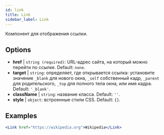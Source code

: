 ```yaml
---
id: link
title: Link
sidebar_label: Link
---
```


Компонент для отображения ссылки.

## Options

* __href__ | `string (required)`: URL-адрес сайта, на который можно перейти по ссылке. Default: `none`.
* __target__ | `string`: определяет, где открывается ссылка: установите значение `_blank` для нового окна, `_self` собственный кадр, `_parent` для родительского, `_top` для полного тела окна, или имя кадра. Default: `'_blank'`.
* __className__ | `string`: название класса. Default: `''`.
* __style__ | `object`: встроенные стили CSS. Default: `{}`.


## Examples

```jsx live
<Link href="https://wikipedia.org">Wikipedia</Link>
```


